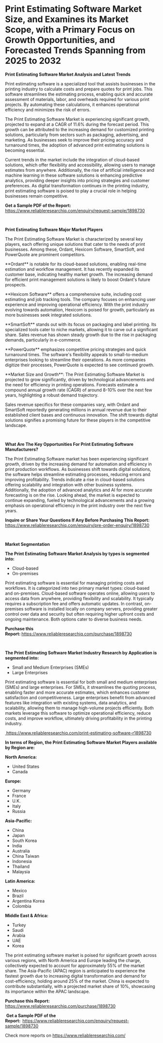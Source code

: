 <p><h1>Print Estimating Software Market Size, and Examines its Market Scope, with a Primary Focus on Growth Opportunities, and Forecasted Trends Spanning from 2025 to 2032</h1></p><p><strong>Print Estimating Software Market Analysis and Latest Trends</strong></p>
<p><p>Print estimating software is a specialized tool that assists businesses in the printing industry to calculate costs and prepare quotes for print jobs. This software streamlines the estimating process, enabling quick and accurate assessment of materials, labor, and overheads required for various print projects. By automating these calculations, it enhances operational efficiency and minimizes the risk of errors.</p><p>The Print Estimating Software Market is experiencing significant growth, projected to expand at a CAGR of 11.6% during the forecast period. This growth can be attributed to the increasing demand for customized printing solutions, particularly from sectors such as packaging, advertising, and marketing. As businesses seek to improve their pricing accuracy and turnaround times, the adoption of advanced print estimating solutions is becoming essential.</p><p>Current trends in the market include the integration of cloud-based solutions, which offer flexibility and accessibility, allowing users to manage estimates from anywhere. Additionally, the rise of artificial intelligence and machine learning in these software solutions is enhancing predictive analytics, providing deeper insights into pricing strategies and customer preferences. As digital transformation continues in the printing industry, print estimating software is poised to play a crucial role in helping businesses remain competitive.</p></p>
<p><strong>Get a Sample PDF of the Report:&nbsp;</strong> <a href="https://www.reliableresearchiq.com/enquiry/request-sample/1898730?utm_campaign=2752&utm_medium=2&utm_source=Github&utm_content=ia&utm_term=09032025&utm_id=print-estimating-software">https://www.reliableresearchiq.com/enquiry/request-sample/1898730</a></p>
<p>&nbsp;</p>
<p><strong>Print Estimating Software Major Market Players</strong></p>
<p><p>The Print Estimating Software Market is characterized by several key players, each offering unique solutions that cater to the needs of print businesses. Among these, Ordant, Hexicom Software, SmartSoft, and PowerQuote are prominent competitors.</p><p>**Ordant** is notable for its cloud-based solutions, enabling real-time estimation and workflow management. It has recently expanded its customer base, indicating healthy market growth. The increasing demand for efficient print management solutions is likely to boost Ordant's future prospects.</p><p>**Hexicom Software** offers a comprehensive suite, including cost estimating and job tracking tools. The company focuses on enhancing user experience and improving operational efficiency. With the print industry evolving towards automation, Hexicom is poised for growth, particularly as more businesses seek integrated solutions.</p><p>**SmartSoft** stands out with its focus on packaging and label printing. Its specialized tools cater to niche markets, allowing it to carve out a significant share. Sales revenue has shown steady growth due to the rise in packaging demands, particularly in e-commerce.</p><p>**PowerQuote** emphasizes competitive pricing strategies and quick turnaround times. The software's flexibility appeals to small-to-medium enterprises looking to streamline their operations. As more companies digitize their processes, PowerQuote is expected to see continued growth.</p><p>**Market Size and Growth**: The Print Estimating Software Market is projected to grow significantly, driven by technological advancements and the need for efficiency in printing operations. Forecasts estimate a compound annual growth rate (CAGR) of around 8-10% over the next few years, highlighting a robust demand trajectory.</p><p>Sales revenue specifics for these companies vary, with Ordant and SmartSoft reportedly generating millions in annual revenue due to their established client bases and continuous innovation. The shift towards digital solutions signifies a promising future for these players in the competitive landscape.</p></p>
<p>&nbsp;</p>
<p><strong>What Are The Key Opportunities For Print Estimating Software Manufacturers?</strong></p>
<p><p>The Print Estimating Software market has been experiencing significant growth, driven by the increasing demand for automation and efficiency in print production workflows. As businesses shift towards digital solutions, the software helps streamline estimating processes, reducing errors and improving profitability. Trends indicate a rise in cloud-based solutions offering scalability and integration with other business systems. Additionally, the adoption of advanced analytics and AI for more accurate forecasting is on the rise. Looking ahead, the market is expected to continue expanding, fueled by technological advancements and a growing emphasis on operational efficiency in the print industry over the next five years.</p></p>
<p><strong>Inquire or Share Your Questions If Any Before Purchasing This Report:</strong> <a href="https://www.reliableresearchiq.com/enquiry/pre-order-enquiry/1898730?utm_campaign=2752&utm_medium=2&utm_source=Github&utm_content=ia&utm_term=09032025&utm_id=print-estimating-software">https://www.reliableresearchiq.com/enquiry/pre-order-enquiry/1898730</a></p>
<p>&nbsp;</p>
<p><strong>Market Segmentation</strong></p>
<p><strong>The Print Estimating Software Market Analysis by types is segmented into:</strong></p>
<p><ul><li>Cloud-based</li><li>On-premises</li></ul></p>
<p><p>Print estimating software is essential for managing printing costs and workflows. It is categorized into two primary market types: cloud-based and on-premises. Cloud-based software operates online, allowing users to access data from anywhere, providing flexibility and scalability. It typically requires a subscription fee and offers automatic updates. In contrast, on-premises software is installed locally on company servers, providing greater control over data and security but often requiring higher upfront costs and ongoing maintenance. Both options cater to diverse business needs.</p></p>
<p><strong>Purchase this Report:&nbsp;</strong><a href="https://www.reliableresearchiq.com/purchase/1898730?utm_campaign=2752&utm_medium=2&utm_source=Github&utm_content=ia&utm_term=09032025&utm_id=print-estimating-software">https://www.reliableresearchiq.com/purchase/1898730</a></p>
<p>&nbsp;</p>
<p><strong>The Print Estimating Software Market Industry Research by Application is segmented into:</strong></p>
<p><ul><li>Small and Medium Enterprises (SMEs)</li><li>Large Enterprises</li></ul></p>
<p><p>Print estimating software is essential for both small and medium enterprises (SMEs) and large enterprises. For SMEs, it streamlines the quoting process, enabling faster and more accurate estimates, which enhances customer satisfaction and competitiveness. Large enterprises benefit from advanced features like integration with existing systems, data analytics, and scalability, allowing them to manage high-volume projects efficiently. Both markets leverage this software to optimize operational efficiency, reduce costs, and improve workflow, ultimately driving profitability in the printing industry.</p></p>
<p><a href="https://www.reliableresearchiq.com/print-estimating-software-r1898730?utm_campaign=2752&utm_medium=2&utm_source=Github&utm_content=ia&utm_term=09032025&utm_id=print-estimating-software">&nbsp;https://www.reliableresearchiq.com/print-estimating-software-r1898730</a></p>
<p><strong>In terms of Region, the Print Estimating Software Market Players available by Region are:</strong></p>
<p>
    <p> <strong> North America: </strong>
        <ul>
            <li>United States</li>
            <li>Canada</li>
        </ul>
        </p> 
    <p> <strong> Europe: </strong>
        <ul>
            <li>Germany</li>
            <li>France</li>
            <li>U.K.</li>
            <li>Italy</li>
            <li>Russia</li>
        </ul>
        </p> 
    <p> <strong> Asia-Pacific: </strong>
        <ul>
            <li>China</li>
            <li>Japan</li>
            <li>South Korea</li>
            <li>India</li>
            <li>Australia</li>
            <li>China Taiwan</li>
            <li>Indonesia</li>
            <li>Thailand</li>
            <li>Malaysia</li>
        </ul>
        </p> 
    <p> <strong> Latin America: </strong>
        <ul>
            <li>Mexico</li>
            <li>Brazil</li>
            <li>Argentina Korea</li>
            <li>Colombia</li>
        </ul>
        </p> 
    <p> <strong> Middle East & Africa: </strong>
        <ul>
            <li>Turkey</li>
            <li>Saudi</li>
            <li>Arabia</li>
            <li>UAE</li>
            <li>Korea</li>
        </ul>
    </p>
    </p>
<p><p>The print estimating software market is poised for significant growth across various regions, with North America and Europe leading the charge, collectively expected to account for approximately 55% of the market share. The Asia-Pacific (APAC) region is anticipated to experience the fastest growth due to increasing digital transformation and demand for cost-efficiency, holding around 25% of the market. China is expected to contribute substantially, with a projected market share of 10%, showcasing its importance within the APAC landscape.</p></p>
<p><strong>Purchase this Report: </strong><a href="https://www.reliableresearchiq.com/purchase/1898730?utm_campaign=2752&utm_medium=2&utm_source=Github&utm_content=ia&utm_term=09032025&utm_id=print-estimating-software">https://www.reliableresearchiq.com/purchase/1898730</a></p>
<p>&nbsp;<strong>Get a Sample PDF of the Report:&nbsp;&nbsp;</strong><a href="https://www.reliableresearchiq.com/enquiry/request-sample/1898730?utm_campaign=2752&utm_medium=2&utm_source=Github&utm_content=ia&utm_term=09032025&utm_id=print-estimating-software">https://www.reliableresearchiq.com/enquiry/request-sample/1898730</a></p>
<p><strong></strong></p>
<p>Check more reports on <a href="https://www.reliableresearchiq.com/?utm_campaign=2752&utm_medium=2&utm_source=Github&utm_content=ia&utm_term=09032025&utm_id=print-estimating-software">https://www.reliableresearchiq.com/</a></p>